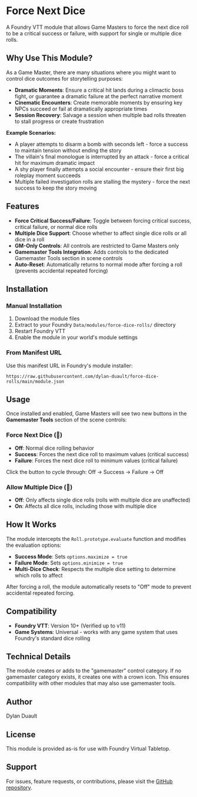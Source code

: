 # Force Next Dice

A Foundry VTT module that allows Game Masters to force the next dice roll to be a critical success or failure, with support for single or multiple dice rolls.

## Why Use This Module?

As a Game Master, there are many situations where you might want to control dice outcomes for storytelling purposes:

- **Dramatic Moments**: Ensure a critical hit lands during a climactic boss fight, or guarantee a dramatic failure at the perfect narrative moment
- **Cinematic Encounters**: Create memorable moments by ensuring key NPCs succeed or fail at dramatically appropriate times
- **Session Recovery**: Salvage a session when multiple bad rolls threaten to stall progress or create frustration

**Example Scenarios:**
- A player attempts to disarm a bomb with seconds left - force a success to maintain tension without ending the story
- The villain's final monologue is interrupted by an attack - force a critical hit for maximum dramatic impact
- A shy player finally attempts a social encounter - ensure their first big roleplay moment succeeds
- Multiple failed investigation rolls are stalling the mystery - force the next success to keep the story moving

## Features

- **Force Critical Success/Failure**: Toggle between forcing critical success, critical failure, or normal dice rolls
- **Multiple Dice Support**: Choose whether to affect single dice rolls or all dice in a roll
- **GM-Only Controls**: All controls are restricted to Game Masters only
- **Gamemaster Tools Integration**: Adds controls to the dedicated Gamemaster Tools section in scene controls
- **Auto-Reset**: Automatically returns to normal mode after forcing a roll (prevents accidental repeated forcing)

## Installation

### Manual Installation
1. Download the module files
2. Extract to your Foundry `Data/modules/force-dice-rolls/` directory
3. Restart Foundry VTT
4. Enable the module in your world's module settings

### From Manifest URL
Use this manifest URL in Foundry's module installer:
```
https://raw.githubusercontent.com/dylan-duault/force-dice-rolls/main/module.json
```

## Usage

Once installed and enabled, Game Masters will see two new buttons in the **Gamemaster Tools** section of the scene controls:

### Force Next Dice (🎲)
- **Off**: Normal dice rolling behavior
- **Success**: Forces the next dice roll to maximum values (critical success)
- **Failure**: Forces the next dice roll to minimum values (critical failure)

Click the button to cycle through: Off → Success → Failure → Off

### Allow Multiple Dice (🎲)
- **Off**: Only affects single dice rolls (rolls with multiple dice are unaffected)
- **On**: Affects all dice rolls, including those with multiple dice

## How It Works

The module intercepts the `Roll.prototype.evaluate` function and modifies the evaluation options:
- **Success Mode**: Sets `options.maximize = true`
- **Failure Mode**: Sets `options.minimize = true`
- **Multi-Dice Check**: Respects the multiple dice setting to determine which rolls to affect

After forcing a roll, the module automatically resets to "Off" mode to prevent accidental repeated forcing.

## Compatibility

- **Foundry VTT**: Version 10+ (Verified up to v11)
- **Game Systems**: Universal - works with any game system that uses Foundry's standard dice rolling

## Technical Details

The module creates or adds to the "gamemaster" control category. If no gamemaster category exists, it creates one with a crown icon. This ensures compatibility with other modules that may also use gamemaster tools.

## Author

Dylan Duault

## License

This module is provided as-is for use with Foundry Virtual Tabletop.

## Support

For issues, feature requests, or contributions, please visit the [GitHub repository](https://github.com/dylan-duault/force-dice-rolls).
